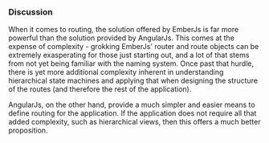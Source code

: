 ### Discussion

When it comes to routing, the solution offered by EmberJs is far more powerful
than the solution provided by AngularJs.
This comes at the expense of complexity -
grokking EmberJs' router and route objects can be extremely exasperating
for those just starting out,
and a lot of that stems from not yet being familiar with the naming system.
Once past that hurdle, there is yet more additional complexity inherent in
understanding hierarchical state machines and applying that
when designing the structure of the routes (and therefore the rest of the application).

AngularJs, on the other hand, provide a much simpler and easier means
to define routing for the application.
If the application does not require all that added complexity,
such as hierarchical views,
then this offers a much better proposition.
